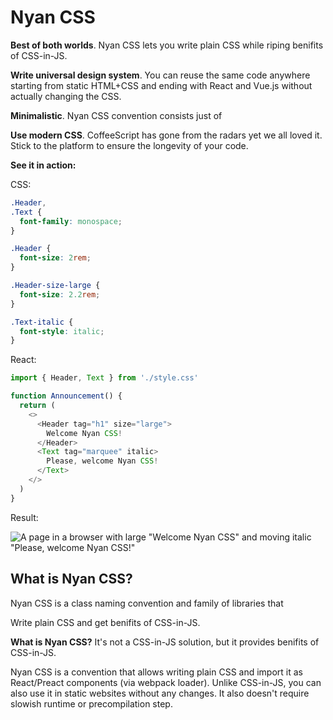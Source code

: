 # Nyan CSS

**Best of both worlds**. Nyan CSS lets you write plain CSS while riping
benifits of CSS-in-JS.

**Write universal design system**. You can reuse the same code anywhere starting
from static HTML+CSS and ending with React and Vue.js without actually
changing the CSS.

**Minimalistic**. Nyan CSS convention consists just of

**Use modern CSS**. CoffeeScript has gone from the radars yet we all loved it.
Stick to the platform to ensure the longevity of your code.

**See it in action:**

CSS:

```css
.Header,
.Text {
  font-family: monospace;
}

.Header {
  font-size: 2rem;
}

.Header-size-large {
  font-size: 2.2rem;
}

.Text-italic {
  font-style: italic;
}
```

React:

```js
import { Header, Text } from './style.css'

function Announcement() {
  return (
    <>
      <Header tag="h1" size="large">
        Welcome Nyan CSS!
      </Header>
      <Text tag="marquee" italic>
        Please, welcome Nyan CSS!
      </Text>
    </>
  )
}
```

Result:

![A page in a browser with large "Welcome Nyan CSS" and moving italic "Please, welcome Nyan CSS!"](./doc/demo.gif)

## What is Nyan CSS?

Nyan CSS is a class naming convention and family of libraries that

Write plain CSS and get benifits of CSS-in-JS.

**What is Nyan CSS?** It's not a CSS-in-JS solution, but it provides
benifits of CSS-in-JS.

Nyan CSS is a convention that allows writing plain CSS and import it as
React/Preact components (via webpack loader). Unlike CSS-in-JS, you can also use
it in static websites without any changes. It also doesn't require slowish
runtime or precompilation step.
